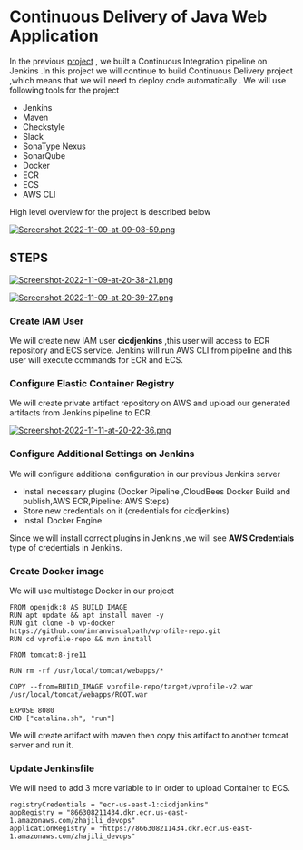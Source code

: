 # Continuous Delivery of Java Web Application

In the previous [project](https://github.com/hacizeynal/Continuous-Integration-Using-Jenkins-Nexus-Sonarqube-Slack)
, we built a Continuous Integration pipeline on Jenkins .In this project we will continue to build Continuous Delivery project ,which means that we will need to deploy code automatically . We will use following tools for the project 

* Jenkins
* Maven
* Checkstyle
* Slack 
* SonaType Nexus
* SonarQube
* Docker
* ECR
* ECS
* AWS CLI

High level overview for the project is described below

[![Screenshot-2022-11-09-at-09-08-59.png](https://i.postimg.cc/pTQQxK6L/Screenshot-2022-11-09-at-09-08-59.png)](https://postimg.cc/47dHQHGD)

## STEPS

[![Screenshot-2022-11-09-at-20-38-21.png](https://i.postimg.cc/MTQ503xG/Screenshot-2022-11-09-at-20-38-21.png)](https://postimg.cc/YGtQM3vc)

[![Screenshot-2022-11-09-at-20-39-27.png](https://i.postimg.cc/sgMhZQ3j/Screenshot-2022-11-09-at-20-39-27.png)](https://postimg.cc/Xr0JRvZm)

### Create IAM User

We will create new IAM user **cicdjenkins** ,this user will access to ECR repository and ECS service.
Jenkins will run AWS CLI from pipeline and this user will execute commands for ECR and ECS.

### Configure Elastic Container Registry

We will create private artifact repository on AWS and upload our generated artifacts from Jenkins pipeline to ECR.

[![Screenshot-2022-11-11-at-20-22-36.png](https://i.postimg.cc/50QWsDgJ/Screenshot-2022-11-11-at-20-22-36.png)](https://postimg.cc/dkFf1HgN)

### Configure Additional Settings on Jenkins

We will configure additional configuration in our previous Jenkins server

* Install necessary plugins (Docker Pipeline ,CloudBees Docker Build and publish,AWS ECR,Pipeline: AWS Steps)
* Store new credentials on it (credentials for cicdjenkins)
* Install Docker Engine

Since we will install correct plugins in Jenkins ,we will see **AWS Credentials** type of credentials in Jenkins.

### Create Docker image

We will use multistage Docker in our project

```
FROM openjdk:8 AS BUILD_IMAGE
RUN apt update && apt install maven -y
RUN git clone -b vp-docker https://github.com/imranvisualpath/vprofile-repo.git
RUN cd vprofile-repo && mvn install

FROM tomcat:8-jre11

RUN rm -rf /usr/local/tomcat/webapps/*

COPY --from=BUILD_IMAGE vprofile-repo/target/vprofile-v2.war /usr/local/tomcat/webapps/ROOT.war

EXPOSE 8080
CMD ["catalina.sh", "run"]
```
We will create artifact with maven then copy this artifact to another tomcat server and run it.


### Update Jenkinsfile

We will need to add 3 more variable to in order to upload Container to ECS.

```
registryCredentials = "ecr-us-east-1:cicdjenkins"
appRegistry = "866308211434.dkr.ecr.us-east-1.amazonaws.com/zhajili_devops"
applicationRegistry = "https://866308211434.dkr.ecr.us-east-1.amazonaws.com/zhajili_devops"

```


